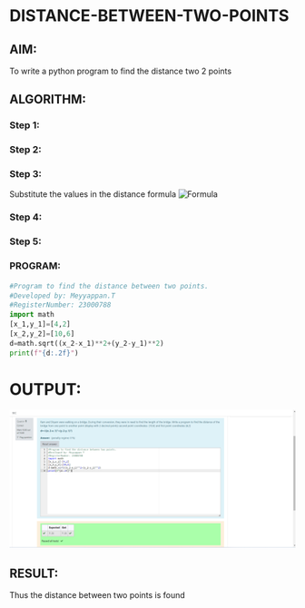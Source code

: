 # DISTANCE-BETWEEN-TWO-POINTS

## AIM:
To write a python program to find the distance two 2 points
## ALGORITHM:
### Step 1: 
### Step 2: 
### Step 3: 
Substitute the values in the distance formula
![Formula](formula.JPG) 
### Step 4: 
### Step 5: 
### PROGRAM:
```py
#Program to find the distance between two points.
#Developed by: Meyyappan.T
#RegisterNumber: 23000788
import math
[x_1,y_1]=[4,2]
[x_2,y_2]=[10,6]
d=math.sqrt((x_2-x_1)**2+(y_2-y_1)**2)
print(f"{d:.2f}")
```
# OUTPUT:
![Alt text](ex03pythongit.png)

## RESULT:
Thus the distance between two points is found